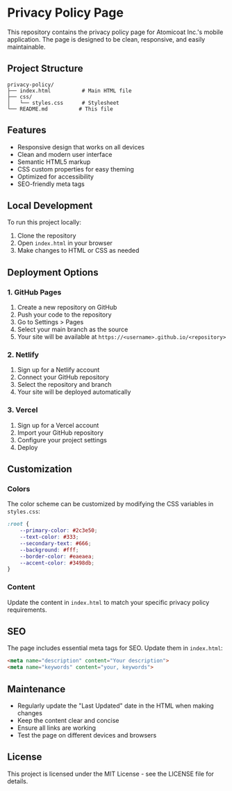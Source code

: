 # Privacy Policy Page

This repository contains the privacy policy page for Atomicoat Inc.'s mobile application. The page is designed to be clean, responsive, and easily maintainable.

## Project Structure

```
privacy-policy/
├── index.html          # Main HTML file
├── css/
│   └── styles.css      # Stylesheet
└── README.md          # This file
```

## Features

- Responsive design that works on all devices
- Clean and modern user interface
- Semantic HTML5 markup
- CSS custom properties for easy theming
- Optimized for accessibility
- SEO-friendly meta tags

## Local Development

To run this project locally:

1. Clone the repository
2. Open `index.html` in your browser
3. Make changes to HTML or CSS as needed

## Deployment Options

### 1. GitHub Pages

1. Create a new repository on GitHub
2. Push your code to the repository
3. Go to Settings > Pages
4. Select your main branch as the source
5. Your site will be available at `https://<username>.github.io/<repository>`

### 2. Netlify

1. Sign up for a Netlify account
2. Connect your GitHub repository
3. Select the repository and branch
4. Your site will be deployed automatically

### 3. Vercel

1. Sign up for a Vercel account
2. Import your GitHub repository
3. Configure your project settings
4. Deploy

## Customization

### Colors

The color scheme can be customized by modifying the CSS variables in `styles.css`:

```css
:root {
    --primary-color: #2c3e50;
    --text-color: #333;
    --secondary-text: #666;
    --background: #fff;
    --border-color: #eaeaea;
    --accent-color: #3498db;
}
```

### Content

Update the content in `index.html` to match your specific privacy policy requirements.

## SEO

The page includes essential meta tags for SEO. Update them in `index.html`:

```html
<meta name="description" content="Your description">
<meta name="keywords" content="your, keywords">
```

## Maintenance

- Regularly update the "Last Updated" date in the HTML when making changes
- Keep the content clear and concise
- Ensure all links are working
- Test the page on different devices and browsers

## License

This project is licensed under the MIT License - see the LICENSE file for details.